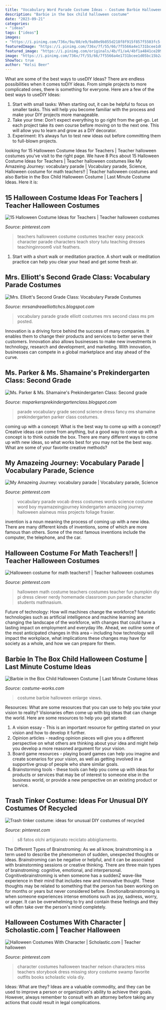 ```yaml
---
title: "Vocabulary Word Parade Costume Ideas - Costume Barbie Halloween Enlarge Views"
description: "Barbie in the box child halloween costume"
date: "2023-09-21"
categories:
- "ideas"
tags: ["ideas"]
images:
- "https://i.pinimg.com/736x/9a/80/e9/9a80e9b855d218f8f915f857f5503fc5--halloween-math-halloween-dress.jpg"
featuredImage: "https://i.pinimg.com/736x/7f/55/66/7f5566a4e1731bcee1d05bc15b2a50ff.jpg"
featured_image: "https://i.pinimg.com/originals/4b/f1/a4/4bf1a4841ce2093d5bbd6224335f89a2.jpg"
image: "https://i.pinimg.com/736x/7f/55/66/7f5566a4e1731bcee1d05bc15b2a50ff.jpg"
ShowToc: true
author: "Kelsi Beer"
---
```



What are some of the best ways to useDIY Ideas?
There are endless possibilities when it comes toDIY ideas. From simple projects to more complicated ones, there is something for everyone. Here are a few of the best ways to useDIY Ideas: 
1. Start with small tasks: When starting out, it can be helpful to focus on smaller tasks. This will help you become familiar with the process and make your DIY projects more manageable. 
2. Take your time: Don’t expect everything to go right from the get-go. Let each project take its own course before moving on to the next one. This will allow you to learn and grow as a DIY decorator. 
3. Experiment: It’s always fun to test new ideas out before committing them to full-blown projects.

	

		
looking for 15 Halloween Costume Ideas for Teachers | Teacher halloween costumes you've visit to the right page. We have 8 Pics about 15 Halloween Costume Ideas for Teachers | Teacher halloween costumes like My Amazeing Journey: vocabulary parade | Vocabulary parade, Science, Halloween costume for math teachers!! | Teacher halloween costumes and also Barbie in the Box Child Halloween Costume | Last Minute Costume Ideas. Here it is:
		
    
## 15 Halloween Costume Ideas For Teachers | Teacher Halloween Costumes

<img loading=lazy src="https://i.pinimg.com/736x/7f/55/66/7f5566a4e1731bcee1d05bc15b2a50ff.jpg" onerror="this.onerror=null;this.src='https://tse2.mm.bing.net/th?id=OIP.Jd_Dx6ppgstVo8eUsnJDhQHaLH&amp;pid=15.1';" alt="15 Halloween Costume Ideas for Teachers | Teacher halloween costumes">

_Source: pinterest.com_

>teachers halloween costume costumes teacher easy peacock character parade characters teach story tutu teaching dresses teachinginroom6 visit feathers. 

	

1. Start with a short walk or meditation practice. A short walk or meditation practice can help you clear your head and get some fresh air.

    
## Mrs. Elliott&#039;s Second Grade Class: Vocabulary Parade Costumes

<img loading=lazy src="http://1.bp.blogspot.com/-8n4hPsS9SDA/T6M4pOP03hI/AAAAAAAAAfM/iAqeJVJwESg/s1600/tyler.JPG" onerror="this.onerror=null;this.src='https://tse2.mm.bing.net/th?id=OIP.jz0lAe8PyVD2r-6jfkq9VAHaJ4&amp;pid=15.1';" alt="Mrs. Elliott&#039;s Second Grade Class: Vocabulary Parade Costumes">

_Source: mrsandreaelliottchcs.blogspot.com_

>vocabulary parade grade elliott costumes mrs second class ms pm posted. 

	

Innovation is a driving force behind the success of many companies. It enables them to change their products and services to better serve their customers. Innovation also allows businesses to make new investments in technology, research and development, and marketing. With innovation, businesses can compete in a global marketplace and stay ahead of the curve.

    
## Ms. Parker &amp; Ms. Shamaine&#039;s Prekindergarten Class: Second Grade

<img loading=lazy src="http://4.bp.blogspot.com/-Rk01QrOeseM/UUMuazxVCdI/AAAAAAAAEHo/-zFtucUCea8/s1600/photo+(8).JPG" onerror="this.onerror=null;this.src='https://tse2.mm.bing.net/th?id=OIP.FQIx4e-ZEldNEZeESJi3agHaJ4&amp;pid=15.1';" alt="Ms. Parker &amp; Ms. Shamaine&#039;s Prekindergarten Class: Second grade">

_Source: msparkersprekindergartenclass.blogspot.com_

>parade vocabulary grade second science dress fancy ms shamaine prekindergarten parker class costumes. 

	

coming up with a concept: What is the best way to come up with a concept?
Creative ideas can come from anything, but a good way to come up with a concept is to think outside the box. There are many different ways to come up with new ideas, so what works best for you may not be the best way. What are some of your favorite creative methods?

    
## My Amazeing Journey: Vocabulary Parade | Vocabulary Parade, Science

<img loading=lazy src="https://i.pinimg.com/originals/ca/c8/96/cac896b174b2dcc442318d1808940739.jpg" onerror="this.onerror=null;this.src='https://tse1.mm.bing.net/th?id=OIP.9b7hrGJrUnL_chZo8ChtLQHaJ4&amp;pid=15.1';" alt="My Amazeing Journey: vocabulary parade | Vocabulary parade, Science">

_Source: pinterest.com_

>vocabulary parade vocab dress costumes words science costume word boy myamazeingjourney kindergarten amazeing journey halloween alaineus miss projects foliage frasier. 

	

invention is a noun meaning the process of coming up with a new idea. There are many different kinds of inventions, some of which are more famous than others. Some of the most famous inventions include the computer, the telephone, and the car.

    
## Halloween Costume For Math Teachers!! | Teacher Halloween Costumes

<img loading=lazy src="https://i.pinimg.com/736x/9a/80/e9/9a80e9b855d218f8f915f857f5503fc5--halloween-math-halloween-dress.jpg" onerror="this.onerror=null;this.src='https://tse3.mm.bing.net/th?id=OIP.ENDfqXbifo2tTeugBAllhAHaJ3&amp;pid=15.1';" alt="Halloween costume for math teachers!! | Teacher halloween costumes">

_Source: pinterest.com_

>halloween math costume teachers costumes teacher fun pumpkin diy pi dress clever nerdy homemade classroom pun parade character students mathnasium. 

	

Future of technology: How will machines change the workforce?
futuristic technologies such as artificial intelligence and machine learning are changing the landscape of the workforce, with changes that could have a lasting impact on employment and everyday life. Ahead, we outline some of the most anticipated changes in this area – including how technology will impact the workplace, what implications these changes may have for society as a whole, and how we can prepare for them.

    
## Barbie In The Box Child Halloween Costume | Last Minute Costume Ideas

<img loading=lazy src="https://photos.costume-works.com/full/barbie11.jpg" onerror="this.onerror=null;this.src='https://tse3.mm.bing.net/th?id=OIP.2VOlB5P66jvSi68iEI6EEgHaNL&amp;pid=15.1';" alt="Barbie in the Box Child Halloween Costume | Last Minute Costume Ideas">

_Source: costume-works.com_

>costume barbie halloween enlarge views. 

	

Resources: What are some resources that you can use to help you take your vision to reality?
Visionaries often come up with big ideas that can change the world. Here are some resources to help you get started: 
1. A vision essay - This is an important resource for getting started on your vision and how to develop it further. 
2. Opinion articles - reading opinion pieces will give you a different perspective on what others are thinking about your idea and might help you develop a more reasoned argument for your vision. 
3. Board game resources - playing board games can help you imagine and create scenarios for your vision, as well as getting involved in a supportive group of people who share similar goals. 
4. Brainstorming tools - these tools can help you come up with ideas for products or services that may be of interest to someone else in the business world, or provide a new perspective on an existing product or service.

    
## Trash Tinker Costume: Ideas For Unusual DIY Costumes Of Recycled

<img loading=lazy src="https://i.pinimg.com/736x/37/11/f6/3711f627bf44108c4538bd4eab6e3cc7.jpg" onerror="this.onerror=null;this.src='https://tse1.mm.bing.net/th?id=OIP.1tJCiduwWRfJrVmvTZC3lgHaLH&amp;pid=15.1';" alt="Trash tinker costume: ideas for unusual DIY costumes of recycled">

_Source: pinterest.com_

>s8 fatos olchi artigianato reciclato abbigliamento. 

	

The Different Types of Brainstroming:
As we all know, brainstroming is a term used to describe the phenomenon of sudden, unexpected thoughts or ideas. Brainstroming can be negative or helpful, and it can be associated with brainstorming sessions or creative thinking. There are three main types of brainstroming: cognitive, emotional, and interpersonal. 
Cognitivebrainstroming is when someone has a suddenZ wave-like experience in their mind that includes new and innovative thought. These thoughts may be related to something that the person has been working on for months or years but never considered before. Emotionalbrainstroming is when someone experiences intense emotions such as joy, sadness, worry, or anger. It can be overwhelming to try and contain these feelings and they will often take over the person's mind completely.

    
## Halloween Costumes With Character | Scholastic.com | Teacher Halloween

<img loading=lazy src="https://i.pinimg.com/originals/4b/f1/a4/4bf1a4841ce2093d5bbd6224335f89a2.jpg" onerror="this.onerror=null;this.src='https://tse3.mm.bing.net/th?id=OIP.r6cNy5dtnJiRa1HmP53glQHaJv&amp;pid=15.1';" alt="Halloween Costumes With Character | Scholastic.com | Teacher halloween">

_Source: pinterest.com_

>character costumes halloween teacher nelson characters miss teachers storybook dress missing story costume swamp favorite outfits books scholastic viola diy. 

	

Ideas: What are they?
Ideas are a valuable commodity, and they can be used to improve a person or organization's ability to achieve their goals. However, always remember to consult with an attorney before taking any actions that could result in legal complications.

